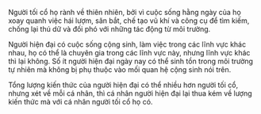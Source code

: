 Người tối cổ họ rành về thiên nhiên, bởi vì cuộc sống hằng ngày của họ xoay quanh việc hái lượm, săn bắt, chế tạo vũ khí và công cụ để tìm kiếm, chống lại thú dữ và đối phó với những tác động từ môi trường. 

Người hiện đại có cuộc sống cộng sinh, làm việc trong các lĩnh vực khác nhau, họ có thể là chuyên gia trong các lĩnh vực này, nhưng lĩnh vực khác thì lại không. Số ít người hiện đại ngày nay có thể sinh tồn trong môi trường tự nhiên mà không bị phụ thuộc vào mối quan hệ cộng sinh nói trên. 

Tổng lượng kiến thức của người hiện đại có thể nhiều hơn người tối cổ, nhưng xét về mỗi cá nhân, thì cá nhân người hiện đại lại thua kém về lượng kiến thức mà với cá nhân người tối cổ họ có.

